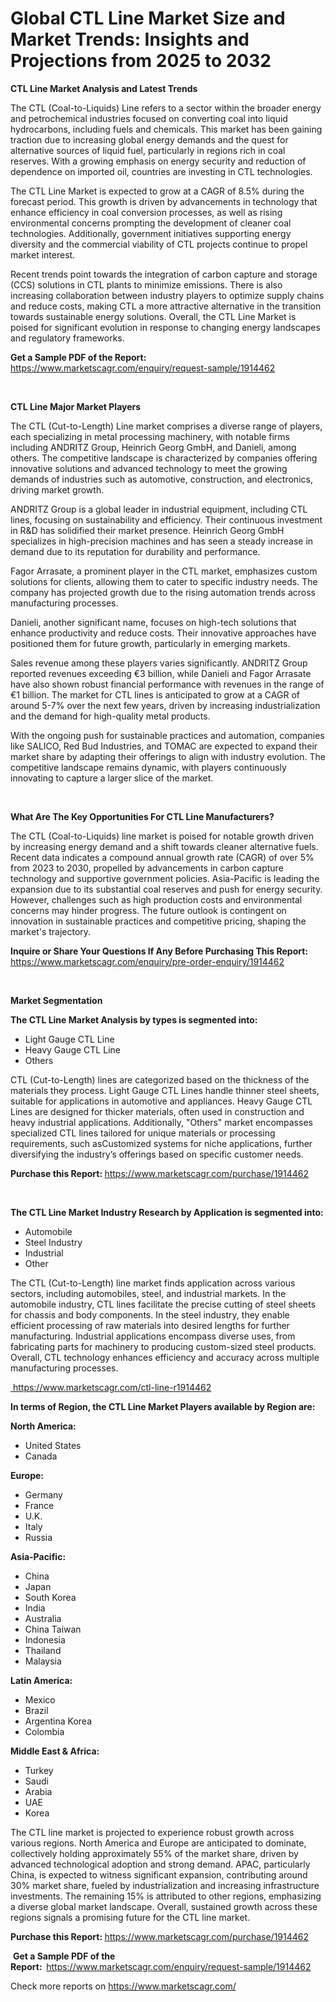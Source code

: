 <p><h1>Global CTL Line Market Size and Market Trends: Insights and Projections from 2025 to 2032</h1></p><p><strong>CTL Line Market Analysis and Latest Trends</strong></p>
<p><p>The CTL (Coal-to-Liquids) Line refers to a sector within the broader energy and petrochemical industries focused on converting coal into liquid hydrocarbons, including fuels and chemicals. This market has been gaining traction due to increasing global energy demands and the quest for alternative sources of liquid fuel, particularly in regions rich in coal reserves. With a growing emphasis on energy security and reduction of dependence on imported oil, countries are investing in CTL technologies.</p><p>The CTL Line Market is expected to grow at a CAGR of 8.5% during the forecast period. This growth is driven by advancements in technology that enhance efficiency in coal conversion processes, as well as rising environmental concerns prompting the development of cleaner coal technologies. Additionally, government initiatives supporting energy diversity and the commercial viability of CTL projects continue to propel market interest. </p><p>Recent trends point towards the integration of carbon capture and storage (CCS) solutions in CTL plants to minimize emissions. There is also increasing collaboration between industry players to optimize supply chains and reduce costs, making CTL a more attractive alternative in the transition towards sustainable energy solutions. Overall, the CTL Line Market is poised for significant evolution in response to changing energy landscapes and regulatory frameworks.</p></p>
<p><strong>Get a Sample PDF of the Report:&nbsp;</strong> <a href="https://www.marketscagr.com/enquiry/request-sample/1914462?utm_campaign=3536&utm_medium=2&utm_source=Github&utm_content=ia&utm_term=10042025&utm_id=ctl-line">https://www.marketscagr.com/enquiry/request-sample/1914462</a></p>
<p>&nbsp;</p>
<p><strong>CTL Line Major Market Players</strong></p>
<p><p>The CTL (Cut-to-Length) Line market comprises a diverse range of players, each specializing in metal processing machinery, with notable firms including ANDRITZ Group, Heinrich Georg GmbH, and Danieli, among others. The competitive landscape is characterized by companies offering innovative solutions and advanced technology to meet the growing demands of industries such as automotive, construction, and electronics, driving market growth.</p><p>ANDRITZ Group is a global leader in industrial equipment, including CTL lines, focusing on sustainability and efficiency. Their continuous investment in R&D has solidified their market presence. Heinrich Georg GmbH specializes in high-precision machines and has seen a steady increase in demand due to its reputation for durability and performance.</p><p>Fagor Arrasate, a prominent player in the CTL market, emphasizes custom solutions for clients, allowing them to cater to specific industry needs. The company has projected growth due to the rising automation trends across manufacturing processes.</p><p>Danieli, another significant name, focuses on high-tech solutions that enhance productivity and reduce costs. Their innovative approaches have positioned them for future growth, particularly in emerging markets.</p><p>Sales revenue among these players varies significantly. ANDRITZ Group reported revenues exceeding €3 billion, while Danieli and Fagor Arrasate have also shown robust financial performance with revenues in the range of €1 billion. The market for CTL lines is anticipated to grow at a CAGR of around 5-7% over the next few years, driven by increasing industrialization and the demand for high-quality metal products.</p><p>With the ongoing push for sustainable practices and automation, companies like SALICO, Red Bud Industries, and TOMAC are expected to expand their market share by adapting their offerings to align with industry evolution. The competitive landscape remains dynamic, with players continuously innovating to capture a larger slice of the market.</p></p>
<p>&nbsp;</p>
<p><strong>What Are The Key Opportunities For CTL Line Manufacturers?</strong></p>
<p><p>The CTL (Coal-to-Liquids) line market is poised for notable growth driven by increasing energy demand and a shift towards cleaner alternative fuels. Recent data indicates a compound annual growth rate (CAGR) of over 5% from 2023 to 2030, propelled by advancements in carbon capture technology and supportive government policies. Asia-Pacific is leading the expansion due to its substantial coal reserves and push for energy security. However, challenges such as high production costs and environmental concerns may hinder progress. The future outlook is contingent on innovation in sustainable practices and competitive pricing, shaping the market's trajectory.</p></p>
<p><strong>Inquire or Share Your Questions If Any Before Purchasing This Report:</strong> <a href="https://www.marketscagr.com/enquiry/pre-order-enquiry/1914462?utm_campaign=3536&utm_medium=2&utm_source=Github&utm_content=ia&utm_term=10042025&utm_id=ctl-line">https://www.marketscagr.com/enquiry/pre-order-enquiry/1914462</a></p>
<p>&nbsp;</p>
<p><strong>Market Segmentation</strong></p>
<p><strong>The CTL Line Market Analysis by types is segmented into:</strong></p>
<p><ul><li>Light Gauge CTL Line</li><li>Heavy Gauge CTL Line</li><li>Others</li></ul></p>
<p><p>CTL (Cut-to-Length) lines are categorized based on the thickness of the materials they process. Light Gauge CTL Lines handle thinner steel sheets, suitable for applications in automotive and appliances. Heavy Gauge CTL Lines are designed for thicker materials, often used in construction and heavy industrial applications. Additionally, "Others" market encompasses specialized CTL lines tailored for unique materials or processing requirements, such asCustomized systems for niche applications, further diversifying the industry’s offerings based on specific customer needs.</p></p>
<p><strong>Purchase this Report:&nbsp;</strong><a href="https://www.marketscagr.com/purchase/1914462?utm_campaign=3536&utm_medium=2&utm_source=Github&utm_content=ia&utm_term=10042025&utm_id=ctl-line">https://www.marketscagr.com/purchase/1914462</a></p>
<p>&nbsp;</p>
<p><strong>The CTL Line Market Industry Research by Application is segmented into:</strong></p>
<p><ul><li>Automobile</li><li>Steel Industry</li><li>Industrial</li><li>Other</li></ul></p>
<p><p>The CTL (Cut-to-Length) line market finds application across various sectors, including automobiles, steel, and industrial markets. In the automobile industry, CTL lines facilitate the precise cutting of steel sheets for chassis and body components. In the steel industry, they enable efficient processing of raw materials into desired lengths for further manufacturing. Industrial applications encompass diverse uses, from fabricating parts for machinery to producing custom-sized steel products. Overall, CTL technology enhances efficiency and accuracy across multiple manufacturing processes.</p></p>
<p><a href="https://www.marketscagr.com/ctl-line-r1914462?utm_campaign=3536&utm_medium=2&utm_source=Github&utm_content=ia&utm_term=10042025&utm_id=ctl-line">&nbsp;https://www.marketscagr.com/ctl-line-r1914462</a></p>
<p><strong>In terms of Region, the CTL Line Market Players available by Region are:</strong></p>
<p>
    <p> <strong> North America: </strong>
        <ul>
            <li>United States</li>
            <li>Canada</li>
        </ul>
        </p> 
    <p> <strong> Europe: </strong>
        <ul>
            <li>Germany</li>
            <li>France</li>
            <li>U.K.</li>
            <li>Italy</li>
            <li>Russia</li>
        </ul>
        </p> 
    <p> <strong> Asia-Pacific: </strong>
        <ul>
            <li>China</li>
            <li>Japan</li>
            <li>South Korea</li>
            <li>India</li>
            <li>Australia</li>
            <li>China Taiwan</li>
            <li>Indonesia</li>
            <li>Thailand</li>
            <li>Malaysia</li>
        </ul>
        </p> 
    <p> <strong> Latin America: </strong>
        <ul>
            <li>Mexico</li>
            <li>Brazil</li>
            <li>Argentina Korea</li>
            <li>Colombia</li>
        </ul>
        </p> 
    <p> <strong> Middle East & Africa: </strong>
        <ul>
            <li>Turkey</li>
            <li>Saudi</li>
            <li>Arabia</li>
            <li>UAE</li>
            <li>Korea</li>
        </ul>
    </p>
    </p>
<p><p>The CTL line market is projected to experience robust growth across various regions. North America and Europe are anticipated to dominate, collectively holding approximately 55% of the market share, driven by advanced technological adoption and strong demand. APAC, particularly China, is expected to witness significant expansion, contributing around 30% market share, fueled by industrialization and increasing infrastructure investments. The remaining 15% is attributed to other regions, emphasizing a diverse global market landscape. Overall, sustained growth across these regions signals a promising future for the CTL line market.</p></p>
<p><strong>Purchase this Report: </strong><a href="https://www.marketscagr.com/purchase/1914462?utm_campaign=3536&utm_medium=2&utm_source=Github&utm_content=ia&utm_term=10042025&utm_id=ctl-line">https://www.marketscagr.com/purchase/1914462</a></p>
<p>&nbsp;<strong>Get a Sample PDF of the Report:&nbsp;&nbsp;</strong><a href="https://www.marketscagr.com/enquiry/request-sample/1914462?utm_campaign=3536&utm_medium=2&utm_source=Github&utm_content=ia&utm_term=10042025&utm_id=ctl-line">https://www.marketscagr.com/enquiry/request-sample/1914462</a></p>
<p><strong></strong></p>
<p>Check more reports on <a href="https://www.marketscagr.com/?utm_campaign=3536&utm_medium=2&utm_source=Github&utm_content=ia&utm_term=10042025&utm_id=ctl-line">https://www.marketscagr.com/</a></p>